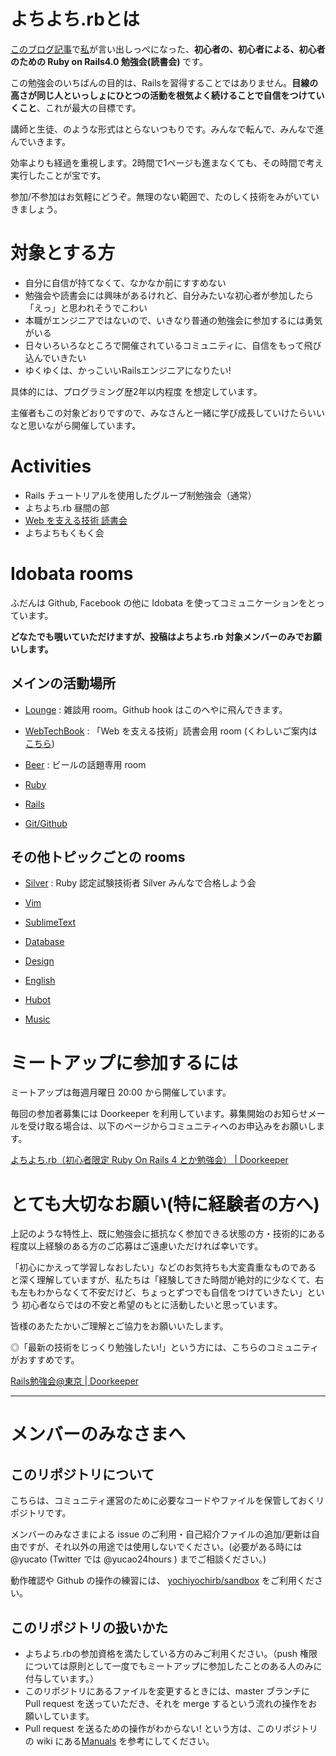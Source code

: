 # よちよち.rbとは
[このブログ記事](http://yucato.net/archives/615)で[私](https://twitter.com/yucao24hours)が言い出しっぺになった、**初心者の、初心者による、初心者のための Ruby on Rails4.0 勉強会(読書会)** です。

この勉強会のいちばんの目的は、Railsを習得することではありません。**目線の高さが同じ人といっしょにひとつの活動を根気よく続けることで自信をつけていくこと**、これが最大の目標です。

講師と生徒、のような形式はとらないつもりです。みんなで転んで、みんなで進んでいきます。

効率よりも経過を重視します。2時間で1ページも進まなくても、その時間で考え実行したことが宝です。

参加/不参加はお気軽にどうぞ。無理のない範囲で、たのしく技術をみがいていきましょう。

# 対象とする方
 * 自分に自信が持てなくて、なかなか前にすすめない
 * 勉強会や読書会には興味があるけれど、自分みたいな初心者が参加したら「えっ」と思われそうでこわい
 * 本職がエンジニアではないので、いきなり普通の勉強会に参加するには勇気がいる
 * 日々いろいろなところで開催されているコミュニティに、自信をもって飛び込んでいきたい
 * ゆくゆくは、かっこいいRailsエンジニアになりたい!

具体的には、プログラミング歴2年以内程度 を想定しています。

主催者もこの対象どおりですので、みなさんと一緒に学び成長していけたらいいなと思いながら開催しています。

# Activities
* Rails チュートリアルを使用したグループ制勉強会（通常）
* よちよち.rb 昼間の部
* [Web を支える技術 読書会](https://github.com/yochiyochirb/meetups/wiki/reading-webtechbook)
* よちよちもくもく会

# Idobata rooms
ふだんは Github, Facebook の他に Idobata を使ってコミュニケーションをとっています。

**どなたでも覗いていただけますが、投稿はよちよち.rb 対象メンバーのみでお願いします。**

## メインの活動場所
* [Lounge](https://idobata.io/organizations/yochiyochirb/rooms/lounge/join_request/b889acf1-0e89-49cd-abd9-c1b29acc313a) : 雑談用 room。Github hook はこのへやに飛んできます。

* [WebTechBook](https://idobata.io/organizations/yochiyochirb/rooms/webtechbook/join_request/ed32c5cd-ae4b-4283-800f-0a47f5ceaf6a) : 「Web を支える技術」読書会用 room (くわしいご案内は [こちら](https://github.com/yochiyochirb/meetups/wiki/reading-webtechbook#about-this-event))

* [Beer](https://idobata.io/organizations/yochiyochirb/rooms/beer/join_request/b88fc1de-fa68-485e-b9ae-233a63b9f33d) : ビールの話題専用 room

* [Ruby](https://idobata.io/organizations/yochiyochirb/rooms/Ruby/join_request/3ef05aa0-e347-4a93-9137-e2b070ccd86b)

* [Rails](https://idobata.io/organizations/yochiyochirb/rooms/Rails/join_request/9bd78656-efb5-4b44-8945-da13ff378a24)

* [Git/Github](https://idobata.io/organizations/yochiyochirb/rooms/Git/join_request/ffeb9da3-79f2-40f8-aadf-bac24cb32065)

## その他トピックごとの rooms
* [Silver](https://idobata.io/organizations/yochiyochirb/rooms/silver/join_request/baddd7b7-836b-4536-ab67-6be7acc3fd3e) : Ruby 認定試験技術者 Silver みんなで合格しよう会

* [Vim](https://idobata.io/organizations/yochiyochirb/rooms/vim/join_request/5c175f42-bd42-49c2-a6fe-fc9bff024051)

* [SublimeText](https://idobata.io/organizations/yochiyochirb/rooms/SublimeText/join_request/6c4a7ca1-b772-47da-aa0c-23f696fc1238)

* [Database](https://idobata.io/organizations/yochiyochirb/rooms/database/join_request/431fd446-bfbe-41b0-b5c5-ee0b38dc255f)

* [Design](https://idobata.io/organizations/yochiyochirb/rooms/design/join_request/eb16262b-ed66-4ae3-b00e-f4e89effd538)

* [English](https://idobata.io/organizations/yochiyochirb/rooms/English/join_request/eae2828f-45ef-4e08-b31f-3c5b56d42d39)

* [Hubot](https://idobata.io/organizations/yochiyochirb/rooms/hubot/join_request/a7ced22c-96ab-419e-8bfe-063f311e7991)

* [Music](https://idobata.io/organizations/yochiyochirb/rooms/music/join_request/15089b8f-65fd-429d-8c60-9aa02ad27bec)

# ミートアップに参加するには
ミートアップは毎週月曜日 20:00 から開催しています。

毎回の参加者募集には Doorkeeper を利用しています。募集開始のお知らせメールを受け取る場合は、以下のページからコミュニティへのお申込みをお願いします。

[よちよち.rb（初心者限定 Ruby On Rails 4 とか勉強会） | Doorkeeper](http://yochiyochirb.doorkeeper.jp/)

# とても大切なお願い(特に経験者の方へ)
上記のような特性上、既に勉強会に抵抗なく参加できる状態の方・技術的にある程度以上経験のある方のご応募はご遠慮いただければ幸いです。

「初心にかえって学習しなおしたい」などのお気持ちも大変貴重なものである と深く理解していますが、私たちは「経験してきた時間が絶対的に少なくて、右も左もわからなくて不安だけど、ちょっとずつでも自信をつけていきたい」という 初心者ならではの不安と希望のもとに活動したいと思っています。

皆様のあたたかいご理解とご協力をお願いいたします。

◎「最新の技術をじっくり勉強したい!」という方には、こちらのコミュニティがおすすめです。

[Rails勉強会@東京 | Doorkeeper](http://railsmeetingtokyo.doorkeeper.jp)

---

# メンバーのみなさまへ
## このリポジトリについて
こちらは、コミュニティ運営のために必要なコードやファイルを保管しておくリポジトリです。

メンバーのみなさまによる issue のご利用・自己紹介ファイルの追加/更新は自由ですが、それ以外の用途では使用しないでください。(必要がある時には @yucato (Twitter では @yucao24hours ) までご相談ください。)

動作確認や Github の操作の練習には、 [yochiyochirb/sandbox](https://github.com/yochiyochirb/sandbox) をご利用ください。

## このリポジトリの扱いかた
* よちよち.rbの参加資格を満たしている方のみご利用ください。（push 権限については原則として一度でもミートアップに参加したことのある人のみに付与しています。）
* このリポジトリにあるファイルを変更するときには、master ブランチに Pull request を送っていただき、それを merge するという流れの操作をお願いしています。
* Pull request を送るための操作がわからない! という方は、このリポジトリの wiki にある[Manuals](https://github.com/yochiyochirb/meetups/wiki#wiki-manuals) を参考にしてください。
